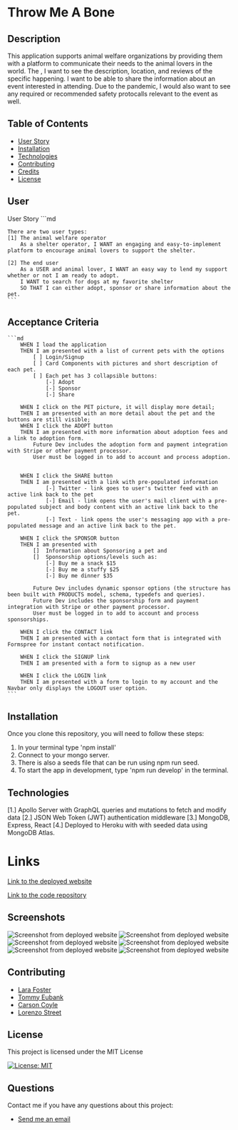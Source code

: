 # Throw Me A Bone

## Description
This application supports animal welfare organizations by providing them with a platform to communicate their needs to the animal lovers in the world. The , I want to see the description, location, and reviews of the specific happening. I want to be able to share the information about an event interested in attending. Due to the pandemic, I would also want to see any required or recommended safety protocalls relevant to the event as well.

  ## Table of Contents
  - [User Story](#user)
  - [Installation](#installation)
  - [Technologies](#technologies)
  - [Contributing](#contributing)
  - [Credits](#credits)
  - [License](#license)

## User
User Story
	```md

	There are two user types:
	[1] The animal welfare operator
		As a shelter operator, I WANT an engaging and easy-to-implement platform to encourage animal lovers to support the shelter.

	[2] The end user
		As a USER and animal lover, I WANT an easy way to lend my support whether or not I am ready to adopt.
		I WANT to search for dogs at my favorite shelter
		SO THAT I can either adopt, sponsor or share information about the pet.
	```

## Acceptance Criteria
	```md
		WHEN I load the application
		THEN I am presented with a list of current pets with the options
			[ ] Login/Signup 
			[ ] Card Components with pictures and short description of each pet.
			[ ] Each pet has 3 collapsible buttons:
				[-] Adopt
				[-] Sponsor
				[-] Share

		WHEN I click on the PET picture, it will display more detail;
		THEN I am presented with an more detail about the pet and the buttons are still visible;
		WHEN I click the ADOPT button
		THEN I am presented with more information about adoption fees and a link to adoption form.
			Future Dev includes the adoption form and payment integration with Stripe or other payment processor.
			User must be logged in to add to account and process adoption.


		WHEN I click the SHARE button
		THEN I am presented with a link with pre-populated information
				[-] Twitter - link goes to user's twitter feed with an active link back to the pet
				[-] Email - link opens the user's mail client with a pre-populated subject and body content with an active link back to the pet.
				[-] Text - link opens the user's messaging app with a pre-populated message and an active link back to the pet.

		WHEN I click the SPONSOR button
		THEN I am presented with 
			[] 	Information about Sponsoring a pet and
			[]	Sponsorship options/levels such as:
				[-] Buy me a snack $15
				[-] Buy me a stuffy $25		
				[-] Buy me dinner $35
				
			Future Dev includes dynamic sponsor options (the structure has been built with PRODUCTS model, schema, typedefs and queries).
			Future Dev includes the sponsorship form and payment integration with Stripe or other payment processor.
			User must be logged in to add to account and process sponsorships.

		WHEN I click the CONTACT link
		THEN I am presented with a contact form that is integrated with Formspree for instant contact notification.

		WHEN I click the SIGNUP link
		THEN I am presented with a form to signup as a new user

		WHEN I click the LOGIN link
		THEN I am presented with a form to login to my account and the Navbar only displays the LOGOUT user option.
	```
## Installation

  Once you clone this repository, you will need to follow these steps:
  1. In your terminal type 'npm install'
  2. Connect to your mongo server.
  3. There is also a seeds file that can be run using npm run seed.
  4. To start the app in development, type 'npm run develop' in the terminal.

## Technologies

[1.] Apollo Server with GraphQL queries and mutations to fetch and modify data
[2.] JSON Web Token (JWT) authentication middleware
[3.] MongoDB, Express, React
[4.] Deployed to Heroku with with seeded data using MongoDB Atlas. 

# Links

[Link to the deployed website](https://throw-me-a-bone.herokuapp.com/)

[Link to the code repository](https://github.com/larafoster/throw-me-a-bone)

## Screenshots

![Screenshot from deployed website](./client/public/images/screenshot1.png)
![Screenshot from deployed website](./client/public/images/screenshot2.png)
![Screenshot from deployed website](./client/public/images/screenshot3.png)
![Screenshot from deployed website](./client/public/images/screenshot4.png)
![Screenshot from deployed website](https://github.com/larafoster/throw-me-a-bone/blob/main/public/images/screenshot2.png)
![Screenshot from deployed website](https://github.com/larafoster/throw-me-a-bone/blob/main/public/images/screenshot3.png )

 
## Contributing
  - [Lara Foster](https://github.com/larafoster) 
  - [Tommy Eubank](https://github.com/eubanktr) 
  - [Carson Coyle](https://github.com/Coyle555) 
  - [Lorenzo Street](https://github.com/Lorenzoxst) 

   ## License
 This project is licensed under the MIT License

 [![License: MIT](https://img.shields.io/badge/License-MIT-yellow.svg)](https://opensource.org/licenses/MIT)  
  
## Questions
  Contact me if you have any questions about this project:

  - [Send me an email](mailto:larafoster.dev@gmail.com)
